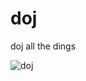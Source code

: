 # doj
doj all the dings

![doj](https://cloud.githubusercontent.com/assets/7032914/18411931/833f69dc-7783-11e6-8d37-04995b2ad6ef.gif)


